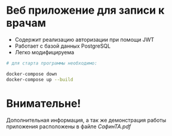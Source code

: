 # Веб приложение для записи к врачам

- Содержит реализацию авторизации при помощи JWT
- Работает с базой данных PostgreSQL
- Легко модифицируема 

```bash
# для старта программы необходимо:

docker-compose down 
docker-compose up --build
```

# Внимательне!
Дополнительная информация, а так же демонстрация работы приложения расположены в файле *СафинТА.pdf*
